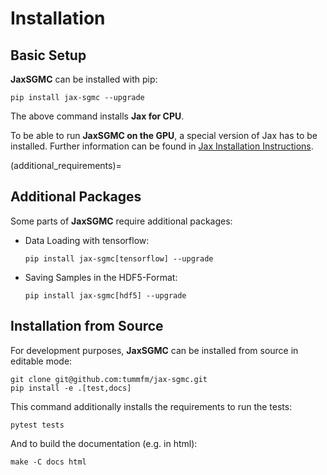 # Installation

## Basic Setup

**JaxSGMC** can be installed with pip:

```shell
pip install jax-sgmc --upgrade
```

The above command installs **Jax for CPU**.

To be able to run **JaxSGMC on the GPU**, a special version of Jax has to be
installed. Further information can be found in
[Jax Installation Instructions](https://github.com/google/jax#installation).

(additional_requirements)=
## Additional Packages

Some parts of **JaxSGMC** require additional packages:

- Data Loading with tensorflow:
  ```shell
  pip install jax-sgmc[tensorflow] --upgrade
  ```
- Saving Samples in the HDF5-Format:
  ```shell
  pip install jax-sgmc[hdf5] --upgrade
  ```


## Installation from Source

For development purposes, **JaxSGMC** can be installed from source in
editable mode:

```shell
git clone git@github.com:tummfm/jax-sgmc.git
pip install -e .[test,docs]
```

This command additionally installs the requirements to run the tests:

```shell
pytest tests
```

And to build the documentation (e.g. in html):

```shell
make -C docs html
```
